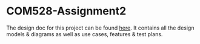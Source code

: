 # COM528-Assignment2

The design doc for this project can be found [here](https://github.com/RyanGaudion/COM528-Assignment2/blob/main/DESIGN.md). It contains all the design models & diagrams as well as use cases, features & test plans.
